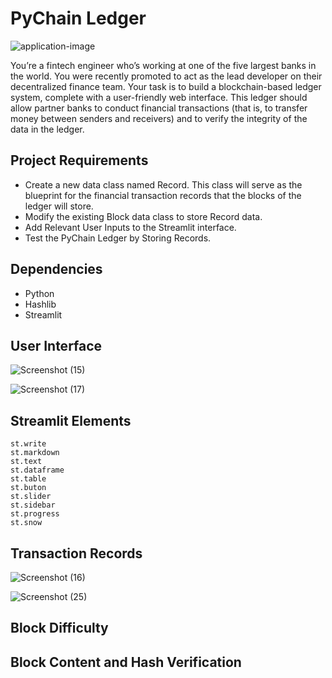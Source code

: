 # PyChain Ledger

![application-image](https://user-images.githubusercontent.com/95597283/167297226-97e72806-ad26-4b4f-b4bf-a83a0a83d07a.png)

You’re a fintech engineer who’s working at one of the five largest banks in the world. You were recently promoted to act as the lead developer on their decentralized finance team. Your task is to build a blockchain-based ledger system, complete with a user-friendly web interface. This ledger should allow partner banks to conduct financial transactions (that is, to transfer money between senders and receivers) and to verify the integrity of the data in the ledger.

## Project Requirements 

* Create a new data class named Record. This class will serve as the blueprint for the financial transaction records that the blocks of the ledger will store.
* Modify the existing Block data class to store Record data.
* Add Relevant User Inputs to the Streamlit interface.
* Test the PyChain Ledger by Storing Records.

## Dependencies

* Python 
* Hashlib
* Streamlit 

## User Interface

![Screenshot (15)](https://user-images.githubusercontent.com/95597283/167300917-f40a3274-9b01-496e-9f4d-a0e8f5714594.png)

![Screenshot (17)](https://user-images.githubusercontent.com/95597283/167301201-07aade7f-9b2e-4f1e-8645-6b18a8273ef3.png)

## Streamlit Elements
```
st.write
st.markdown
st.text
st.dataframe
st.table
st.buton
st.slider
st.sidebar
st.progress
st.snow
```
## Transaction Records

![Screenshot (16)](https://user-images.githubusercontent.com/95597283/167300995-3bd7aeb6-1173-46b8-b772-69760653514f.png)

![Screenshot (25)](https://user-images.githubusercontent.com/95597283/167301040-2f981638-2bf6-4b1d-bf8c-57c74d32545c.png)

## Block Difficulty






## Block Content and Hash Verification


